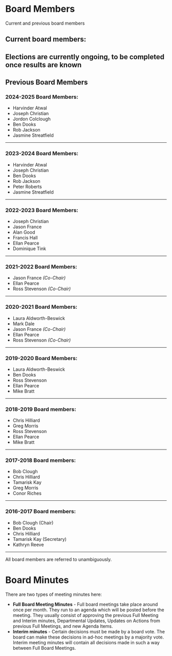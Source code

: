 # Board Members
Current and previous board members

## Current board members:

Elections are currently ongoing, to be completed once results are known
---

## Previous Board Members

### 2024-2025 Board Members:

- Harvinder Atwal
- Joseph Christian
- Jordon Colclough
- Ben Dooks
- Rob Jackson
- Jasmine Streatfield
---

### 2023-2024 Board Members:

- Harvinder Atwal
- Joseph Christian
- Ben Dooks
- Rob Jackson
- Peter Roberts
- Jasmine Streatfield
---

### 2022-2023 Board Members:

- Joseph Christian
- Jason France
- Alan Good
- Francis Hall
- Ellan Pearce
- Dominique Tink
---

### 2021-2022 Board Members:

- Jason France *(Co-Chair)*
- Ellan Pearce
- Ross Stevenson *(Co-Chair)*
---

### 2020-2021 Board Members:

- Laura Aldworth-Beswick
- Mark Dale
- Jason France *(Co-Chair)*
- Ellan Pearce
- Ross Stevenson *(Co-Chair)*
---

### 2019-2020 Board Members:

- Laura Aldworth-Beswick
- Ben Dooks
- Ross Stevenson
- Ellan Pearce
- Mike Bratt
---

### 2018-2019 Board members:

- Chris Hilliard
- Greg Morris
- Ross Stevenson
- Ellan Pearce
- Mike Bratt
---

### 2017-2018 Board members:

- Bob Clough
- Chris Hilliard
- Tamarisk Kay
- Greg Morris
- Conor Riches
---

### 2016-2017 Board members:

- Bob Clough (Chair)
- Ben Dooks
- Chris Hilliard
- Tamarisk Kay (Secretary)
- Kathryn Reeve
---

All board members are referred to unambiguously.

Board Minutes
=============

There are two types of meeting minutes here:
* **Full Board Meeting Minutes** - Full board meetings take place around once per month.  They run to an agenda which will be posted before the meeting.  They usually consist of approving the previous Full Meeting and Interim minutes, Departmental Updates, Updates on Actions from previous Full Meetings, and new Agenda Items.
* **Interim minutes** - Certain decisions must be made by a board vote. The board can make these decisions in ad-hoc meetings by a majority vote.  Interim meeting minutes will contain all decisions made in such a way between Full Board Meetings.  
